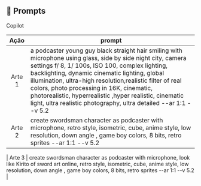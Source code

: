 ## 🧠 Prompts


Copilot

|   Ação   | prompt                                                                                                                                                                                                                                                                         |
| :------: | ------------------------------------------------------------------------------------------------------------------------------------------------------------------------------------------------------------------------------------------------------------------------------ |
|  Arte 1 | a podcaster young guy black straight hair smiling with microphone using glass, side by side night city, camera settings f/ 8, 1/ 100s, ISO 100, complex lighting, backlighting, dynamic cinematic lighting, global illumination, ultra-high resolution,realistic filter of real colors, photo processing in 16K, cinematic, photorealistic, hyperrealistic ,hyper realistic, cinematic light, ultra realistic photography, ultra detailed --ar 1:1 --v 5.2                                                       |
| Arte 2 | create swordsman character as podcaster with microphone, retro style, isometric, cube, anime style, low resolution, down angle , game boy colors, 8 bits, retro sprites --ar 1:1 --v 5.2 |

| Arte 3 | create swordsman character as podcaster with microphone, look like Kirito of sword art online, retro style, isometric, cube, anime style, low resolution, down angle , game boy colors, 8 bits, retro sprites --ar 1:1 --v 5.2 |

